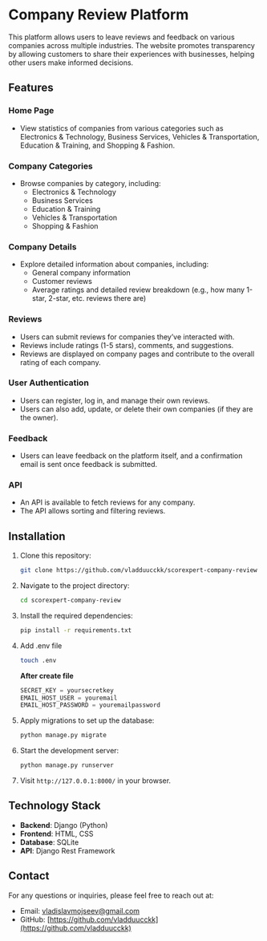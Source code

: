 # Company Review Platform

This platform allows users to leave reviews and feedback on various companies across multiple industries. The website promotes transparency by allowing customers to share their experiences with businesses, helping other users make informed decisions.

## Features

### Home Page
- View statistics of companies from various categories such as Electronics & Technology, Business Services, Vehicles & Transportation, Education & Training, and Shopping & Fashion.

### Company Categories
- Browse companies by category, including:
  - Electronics & Technology
  - Business Services
  - Education & Training
  - Vehicles & Transportation
  - Shopping & Fashion

### Company Details
- Explore detailed information about companies, including:
  - General company information
  - Customer reviews
  - Average ratings and detailed review breakdown (e.g., how many 1-star, 2-star, etc. reviews there are)

### Reviews
- Users can submit reviews for companies they’ve interacted with.
- Reviews include ratings (1-5 stars), comments, and suggestions.
- Reviews are displayed on company pages and contribute to the overall rating of each company.

### User Authentication
- Users can register, log in, and manage their own reviews.
- Users can also add, update, or delete their own companies (if they are the owner).

### Feedback
- Users can leave feedback on the platform itself, and a confirmation email is sent once feedback is submitted.

### API
- An API is available to fetch reviews for any company.
- The API allows sorting and filtering reviews.

## Installation

1. Clone this repository:
    ```bash
    git clone https://github.com/vladduucckk/scorexpert-company-review
    ```

2. Navigate to the project directory:
    ```bash
    cd scorexpert-company-review
    ```

3. Install the required dependencies:
    ```bash
    pip install -r requirements.txt
    ```

4. Add .env file
    ```bash
    touch .env
    ```
    **After create file**
    ```python .env
    SECRET_KEY = yoursecretkey
    EMAIL_HOST_USER = youremail
    EMAIL_HOST_PASSWORD = youremailpassword
    ```
   

5. Apply migrations to set up the database:
    ```bash
    python manage.py migrate
    ```

6. Start the development server:
    ```bash
    python manage.py runserver
    ```

7. Visit `http://127.0.0.1:8000/` in your browser.

## Technology Stack
- **Backend**: Django (Python)
- **Frontend**: HTML, CSS
- **Database**: SQLite
- **API**: Django Rest Framework

## Contact

For any questions or inquiries, please feel free to reach out at:  
- Email: vladislavmojseev@gmail.com
- GitHub: [https://github.com/vladduucckk](https://github.com/vladduucckk)